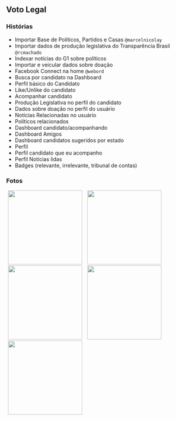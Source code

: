 ## Voto Legal

### Histórias
* Importar Base de Políticos, Partidos e Casas `@marcelnicolay`
* Importar dados de produção legislativa do Transparência Brasil `@rcmachado`
* Indexar notícias do G1 sobre políticos
* Importar e veicular dados sobre doação
* Facebook Connect na home `@webord`
* Busca por candidato na Dashboard
* Perfil básico do Candidato
* Like/Unlike do candidato
* Acompanhar candidato
* Produção Legislativa no perfil do candidato
* Dados sobre doação no perfil do usuário
* Notícias Relacionadas no usuário
* Políticos relacionados
* Dashboard candidato/acompanhando
* Dashboard Amigos
* Dashboard candidatos sugeridos por estado
* Perfil
* Perfil candidato que eu acompanho
* Perfil Noticias lidas
* Badges (relevante, irrelevante, tribunal de contas)

### Fotos

<img style='margin: 0 5px;' src='https://github.com/rcmachado/votolegal/raw/master/img/inicial-planning.jpg' width='200' />
<img style='margin: 0 5px;' src='https://github.com/rcmachado/votolegal/raw/master/img/template-home.jpg' width='200' />
<img style='margin: 0 5px;' src='https://github.com/rcmachado/votolegal/raw/master/img/template-candidato.jpg' width='200' />
<img style='margin: 0 5px;' src='https://github.com/rcmachado/votolegal/raw/master/img/template-perfil.jpg' width='200' />
<div style='clear:both;'></div>
<img style='margin: 0 5px;' src='https://github.com/rcmachado/votolegal/raw/master/img/template-dashboard.jpg' width='200' />
